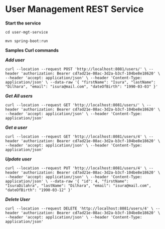 # **User Management REST Service**

**Start the service**


`cd user-mgt-service`

`mvn spring-boot:run`


**Samples Curl commands**

_**Add user**_

`curl --location --request POST 'http://localhost:8081/users/' \
--header 'authorization: Bearer cd7ad21e-08ac-3d2a-b3cf-104be8e18620' \
--header 'accept: application/json' \
--header 'Content-Type: application/json' \
--data-raw '{
    "firstName": "Isura",
    "lastName": "Dilhara",
    "email": "isura@mail.com",
    "dateOfBirth": "1990-03-03"
}'`


**_Get All users_**

`curl --location --request GET 'http://localhost:8081/users/' \
--header 'authorization: Bearer cd7ad21e-08ac-3d2a-b3cf-104be8e18620' \
--header 'accept: application/json' \
--header 'Content-Type: application/json'`


**_Get a user_**

`curl --location --request GET 'http://localhost:8081/users/4' \
--header 'authorization: Bearer cd7ad21e-08ac-3d2a-b3cf-104be8e18620' \
--header 'accept: application/json' \
--header 'Content-Type: application/json'`

**_Update user_**

`curl --location --request PUT 'http://localhost:8081/users/4' \
--header 'authorization: Bearer cd7ad21e-08ac-3d2a-b3cf-104be8e18620' \
--header 'accept: application/json' \
--header 'Content-Type: application/json' \
--data-raw '{
    "id": 4,
    "firstName": "IsuraDilahra",
    "lastName": "Dilhara",
    "email": "isura@mail.com",
    "dateOfBirth": "1990-03-12"
}'`


**_Delete User_**

`curl --location --request DELETE 'http://localhost:8081/users/4' \
--header 'authorization: Bearer cd7ad21e-08ac-3d2a-b3cf-104be8e18620' \
--header 'accept: application/json' \
--header 'Content-Type: application/json'`
